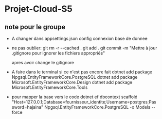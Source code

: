 # Projet-Cloud-S5

## note pour le groupe
* A changer dans appsettings.json config connexion base de donnee

* ne pas oublier:
    git rm -r --cached .
    git add .
    git commit -m "Mettre à jour .gitignore pour ignorer les fichiers appropriés"

    apres avoir change le gitignore

* A faire dans le terminal si ce n'est pas encore fait
    dotnet add package Npgsql.EntityFrameworkCore.PostgreSQL
    dotnet add package Microsoft.EntityFrameworkCore.Design
    dotnet add package Microsoft.EntityFrameworkCore.Tools

* pour mapper la base vers le code
    dotnet ef dbcontext scaffold "Host=127.0.0.1;Database=fournisseur_identite;Username=postgres;Password=hajaina" Npgsql.EntityFrameworkCore.PostgreSQL -o Models --force


